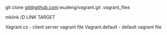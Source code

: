 
git clone git@github.com:wudeng/vagrant.git .vagrant_files

mklink /D LINK TARGET

Vagrant.cs - client server vagrant file
Vagrant.default - default vagrant file
